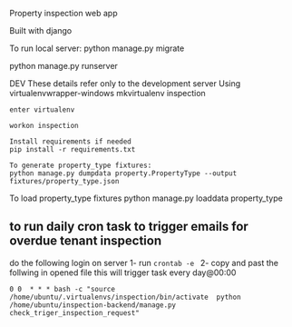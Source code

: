 Property inspection web app

Built with django

To run local server:
python manage.py migrate

python manage.py runserver


DEV
These details refer only to the development server
    Using virtualenvwrapper-windows
    mkvirtualenv inspection
    
    enter virtualenv

    workon inspection

    Install requirements if needed
    pip install -r requirements.txt

    To generate property_type fixtures:
    python manage.py dumpdata property.PropertyType --output fixtures/property_type.json

   To load property_type fixtures
   python manage.py loaddata property_type

## to run daily cron task to trigger emails for overdue tenant inspection
do the following
login on server
1- run ```crontab -e ```
2- copy and past the follwing in opened file this will trigger task every day@00:00

``` 0 0  * * * bash -c "source /home/ubuntu/.virtualenvs/inspection/bin/activate  python /home/ubuntu/inspection-backend/manage.py check_triger_inspection_request" ```
    